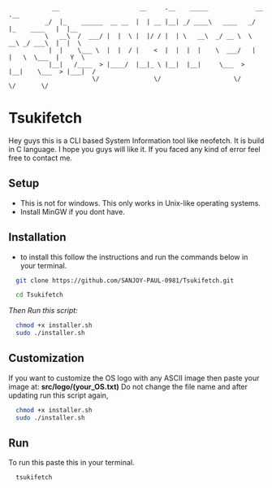                 __                      __     .__    _____             __             .__     
              _/  |_    ______  __ __  |  | __ |__| _/ ____\   ____   _/  |_    ____   |  |__  
              \   __\  /  ___/ |  |  \ |  |/ / |  | \   __\  _/ __ \  \   __\ _/ ___\  |  |  \ 
               |  |    \___ \  |  |  / |    <  |  |  |  |    \  ___/   |  |   \  \___  |   Y  \
               |__|   /____  > |____/  |__|_ \ |__|  |__|     \___  >  |__|    \___  > |___|  /
                           \/               \/                    \/               \/       \/ 

# Tsukifetch
Hey guys this is a CLI based System Information tool like neofetch.
It is build in C language. I hope you guys will like it. If you faced any kind of error feel free to contact me.

## Setup
- This is not for windows. This only works in Unix-like operating systems.
- Install MinGW if you dont have.
## Installation
- to install this follow the instructions and run the commands below in your terminal. 
```bash
  git clone https://github.com/SANJOY-PAUL-0981/Tsukifetch.git
```
```bash
  cd Tsukifetch
```
*Then Run this script:*
```bash
  chmod +x installer.sh
  sudo ./installer.sh
```
## Customization
If you want to customize the OS logo with any ASCII image then paste your image at: **src/logo/(your_OS.txt)** 
Do not change the file name and after updating run this script again,
```bash
  chmod +x installer.sh
  sudo ./installer.sh
```
## Run
To run this paste this in your terminal.
```bash
  tsukifetch
```
  
